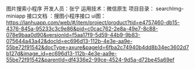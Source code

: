 图片搜索小程序
开发人员：张宁
运用技术：微信原生
项目目录： searchImg-miniapp
接口文档 ：搜图小程序接口
ui图：https://lanhuapp.com/web/#/item/project/product?tid=e4757460-db15-4376-845a-95233c3c9e86&pid=c0cac762-2e8a-49e7-8c88-078e9baa0d90&versionId=f5aa17f9-5d59-44b9-9b83-075644a43a42&docId=ec696d13-112b-4e3e-aa9e-55be72f91542&docType=axure&pageId=6fba2c74940b4dd8b34ec3602d7b127d&image_id=ec696d13-112b-4e3e-aa9e-55be72f91542&parentId=df4336e2-99ce-4524-9d5a-d72be45a69ef
